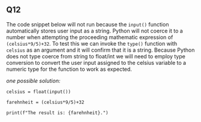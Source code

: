 ## Q12

The code snippet below will not run because the ```input()``` function automatically stores user input as a string. Python will not coerce it to a number when attempting the proceeding mathematic expression of ```(celsius*9/5)+32```. To test this we can invoke the ```type()``` function with ```celsius``` as an argument and it will confirm that it is a string. Because Python does not type coerce from string to float/int we will need to employ type conversion to convert the user input assigned to the celsius variable to a numeric type for the function to work as expected.

*one possible solution:*
```
celsius = float(input())

farehnheit = (celsius*9/5)+32

print(f"The result is: {farehnheit}.")
```